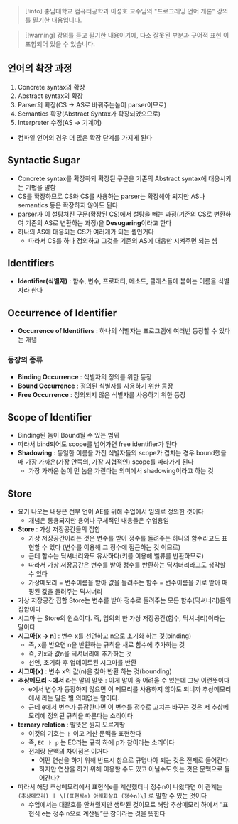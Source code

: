 > [!info] 충남대학교 컴퓨터공학과 이성호 교수님의 "프로그래밍 언어 개론" 강의를 필기한 내용입니다.

> [!warning] 강의를 듣고 필기한 내용이기에, 다소 잘못된 부분과 구어적 표현 이 포함되어 있을 수 있습니다.

## 언어의 확장 과정

1. Concrete syntax의 확장
2. Abstract syntax의 확장
3. Parser의 확장(CS → AS로 바꿔주는놈이 parser이므로)
4. Semantics 확장(Abstract Syntax가 확장되었으므로)
5. Interpreter 수정(AS → 기계어)
- 컴파일 언어의 경우 더 많은 확장 단계를 가지게 된다

## Syntactic Sugar

- Concrete syntax를 확장하되 확장된 구문을 기존의 Abstract syntax에 대응시키는 기법을 말함
- CS를 확장하므로 CS와 CS를 사용하는 parser는 확장해야 되지만 AS나 semantics 등은 확장하지 않아도 된다
- parser가 이 설탕쳐진 구문(확장된 CS)에서 설탕을 빼는 과정(기존의 CS로 변환하여 기존의 AS로 변환하는 과정)을 **Desugaring**이라고 한다
- 하나의 AS에 대응되는 CS가 여러개가 되는 셈인거다
	- 따라서 CS를 하나 정의하고 그것을 기존의 AS에 대응만 시켜주면 되는 셈

## Identifiers

- **Identifier(식별자)** : 함수, 변수, 프로퍼티, 메소드, 클래스들에 붙이는 이름을 식별자라 한다

## Occurrence of Identifier

- **Occurrence of Identifiers** : 하나의 식별자는 프로그램에 여러번 등장할 수 있다는 개념

### 등장의 종류

- **Binding Occurrence** : 식별자의 정의를 위한 등장
- **Bound Occurrence** : 정의된 식별자를 사용하기 위한 등장
- **Free Occurrence** : 정의되지 않은 식별자를 사용하기 위한 등장

## Scope of Identifier

- Binding된 놈이 Bound될 수 있는 범위
- 따라서 bind되어도 scope를 넘어가면 free identifier가 된다
- **Shadowing** : 동일한 이름을 가진 식별자들의 scope가 겹치는 경우 bound했을 때 가장 가까운(가장 안쪽의, 가장 지협적인) scope를 따라가게 된다
	- 가장 가까운 놈이 먼 놈을 가린다는 의미에서 shadowing이라고 하는 것

## Store

- 요기 나오는 내용은 전부 언어 AE를 위해 수업에서 임의로 정의한 것이다
	- 개념은 통용되지만 용어나 구체적인 내용들은 수업용임
- **Store** : 가상 저장공간들의 집합
	- 가상 저장공간이라는 것은 변수를 받아 정수를 돌려주는 하나의 함수라고도 표현할 수 있다 (변수를 이용해 그 정수에 접근하는 것 이므로)
	- 근데 함수는 딕셔너리와도 유사하다(키를 이용해 벨류를 반환하므로)
	- 따라서 가상 저장공간은 변수를 받아 정수를 반환하는 딕셔너리라고도 생각할 수 있다
	- 가상메모리 = 변수이름을 받아 값을 돌려주는 함수 = 변수이름을 키로 받아 매핑된 값을 돌려주는 딕셔너리
- 가상 저장공간 집합 Store는 변수를 받아 정수로 돌려주는 모든 함수(딕셔너리)들의 집합이다
- 시그마 는 Store의 원소이다. 즉, 임의의 한 가상 저장공간(함수, 딕셔너리)이라는 말이다
- **시그마\[x → n\]** : 변수 x를 선언하고 n으로 초기화 하는 것(binding)
	- 즉, x를 받으면 n을 반환하는 규칙을 새로 함수에 추가하는 것
	- 즉, 키x와 값n을 딕셔너리에 추가하는 것
	- 선언, 초기화 후 업데이트된 시그마를 반환
- **시그마(x)** : 변수 x의 값(n)을 찾아 반환 하는 것(bounding)
- **추상메모리 ~에서** 라는 말의 말뜻 : 이게 말이 좀 어려울 수 있는데 그냥 이런뜻이다
	- e에서 변수가 등장하지 않으면 이 메모리를 사용하지 않아도 되니까 추상메모리에서 라는 말은 별 의미없는 말이다.
	- 근데 e에서 변수가 등장한다면 이 변수를 정수로 고치는 바꾸는 것은 저 추상메모리에 정의된 규칙을 따른다는 소리이다
- **ternary relation** : 말뜻은 뭔지 모르게땅
	- 이것의 기호는 `ㅏ` 이고 계산 문맥을 표현한다
	- 즉, `EC ㅏ p` 는 EC라는 규칙 하에 p가 참이라는 소리이다
	- 전제랑 문맥의 차이점은 이거다
		- 어떤 연산을 하기 위해 반드시 참으로 규명나야 되는 것은 전제로 들어간다.
		- 하지만 연산을 하기 위해 이용할 수도 있고 아닐수도 잇는 것은 문맥으로 들어간다?
- 따라서 해당 추상메모리에서 표현식e를 계산했더니 정수n이 나왔다면 이 관계는 `(추상메모리) ㅏ \[(표현식e) 아래화살표 (정수n)\]` 로 말할 수 있는 것이다
	- 수업에서는 대괄호를 안쳐줬지만 생략된 것이므로 해당 추상메모리 하에서 “표현식 e는 정수 n으로 계산됨”은 참이라는 것을 뜻한다
